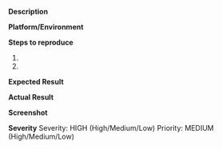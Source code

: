 **Description**


**Platform/Environment**


**Steps to reproduce**

1.


2.


**Expected Result**



**Actual Result**



**Screenshot**



**Severity**
Severity: HIGH (High/Medium/Low)
Priority: MEDIUM (High/Medium/Low)
